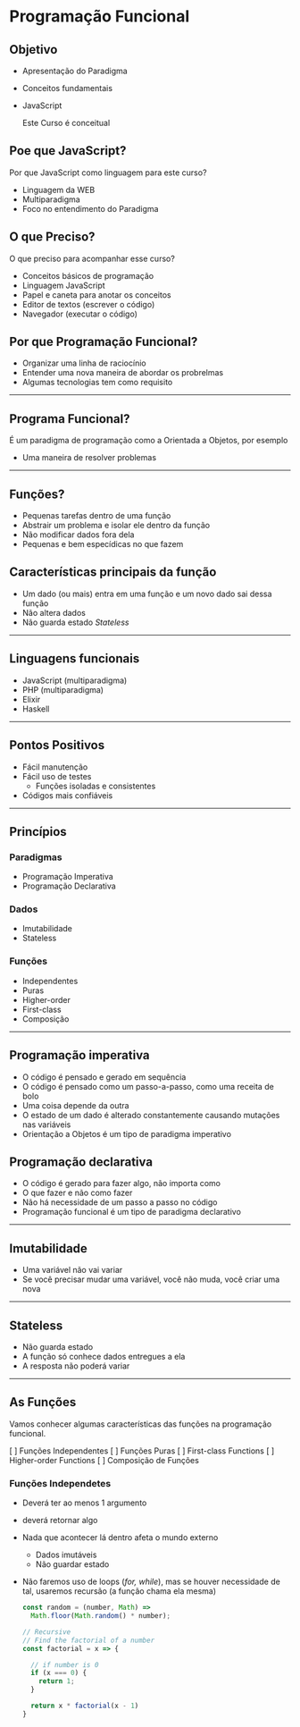 # Programação Funcional

## Objetivo

- Apresentação do Paradigma
- Conceitos fundamentais
- JavaScript

    Este Curso é conceitual

## Poe que JavaScript?

Por que JavaScript como linguagem para este curso?

- Linguagem da WEB
- Multiparadigma
- Foco no entendimento do Paradigma

## O que Preciso?

O que preciso para acompanhar esse curso?

- Conceitos básicos de programação
- Linguagem JavaScript
- Papel e caneta para anotar os conceitos
- Editor de textos (escrever o código)
- Navegador (executar o código)

## Por que Programação Funcional?

- Organizar uma linha de raciocínio
- Entender uma nova maneira de abordar os probrelmas
- Algumas tecnologias tem como requisito

---

## Programa Funcional?

É um paradigma de programação como a Orientada a Objetos, por esemplo

- Uma maneira de resolver problemas

---

## Funções?

- Pequenas tarefas dentro de uma função
- Abstrair um problema e isolar ele dentro da função
- Não modificar dados fora dela
- Pequenas e bem especídicas no que fazem

## Características principais da função

- Um dado (ou mais) entra em uma função e um novo dado sai dessa função
- Não altera dados
- Não guarda estado *Stateless*

---

## Linguagens funcionais

- JavaScript (multiparadigma)
- PHP (multiparadigma)
- Elixir
- Haskell

---

## Pontos Positivos

- Fácil manutenção
- Fácil uso de testes
  - Funções isoladas e consistentes
- Códigos mais confiáveis

---

## Princípios

### Paradigmas

- Programação Imperativa
- Programação Declarativa

### Dados

- Imutabilidade
- Stateless

### Funções

- Independentes
- Puras
- Higher-order
- First-class
- Composição

---

## Programação imperativa

- O código é pensado e gerado em sequência
- O código é pensado como um passo-a-passo, como uma receita de bolo
- Uma coisa depende da outra
- O estado de um dado é alterado constantemente causando mutações nas variáveis
- Orientação a Objetos é um tipo de paradigma imperativo

## Programação declarativa

- O código é gerado para fazer algo, não importa como
- O que fazer e não como fazer
- Não há necessidade de um passo a passo no código
- Programação funcional é um tipo de paradigma declarativo

---

## Imutabilidade

- Uma variável não vai variar
- Se você precisar mudar uma variável, você não muda, você criar uma nova

---

## Stateless

- Não guarda estado
- A função só conhece dados entregues a ela
- A resposta não poderá variar

---

## As Funções

Vamos conhecer algumas características das funções na programação funcional.

[ ] Funções Independentes
[ ] Funções Puras
[ ] First-class Functions
[ ] Higher-order Functions
[ ] Composição de Funções

### Funções Independetes

- Deverá ter ao menos 1 argumento
- deverá retornar algo
- Nada que acontecer lá dentro afeta o mundo externo
  - Dados imutáveis
  - Não guardar estado
- Não faremos uso de loops (*for, while*), mas se houver necessidade de tal, usaremos recursão (a função chama ela mesma)

    ```js
    const random = (number, Math) =>
      Math.floor(Math.random() * number);

    // Recursive
    // Find the factorial of a number
    const factorial = x => {

      // if number is 0
      if (x === 0) {
        return 1;
      }

      return x * factorial(x - 1)
    }
    ```
